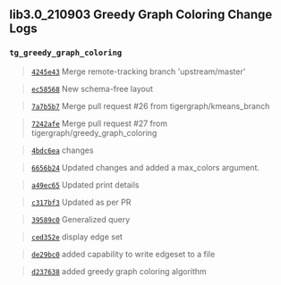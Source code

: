 


## lib3.0_210903 Greedy Graph Coloring Change Logs

### `tg_greedy_graph_coloring`

> [`4245e43`](https://github.com/tigergraph/gsql-graph-algorithms/commit/4245e43a22b913d135841349a2b0754e7ab8968e) Merge remote-tracking branch 'upstream/master'

> [`ec58568`](https://github.com/tigergraph/gsql-graph-algorithms/commit/ec58568cdd7e608bd7af13d6bce2eaf781c9798f) New schema-free layout

> [`7a7b5b7`](https://github.com/tigergraph/gsql-graph-algorithms/commit/7a7b5b7d53003ffd71b28b999ae99af0550d78fd) Merge pull request #26 from tigergraph/kmeans_branch

> [`7242afe`](https://github.com/tigergraph/gsql-graph-algorithms/commit/7242afe895a6e1cbace374f19198240966712292) Merge pull request #27 from tigergraph/greedy_graph_coloring

> [`4bdc6ea`](https://github.com/tigergraph/gsql-graph-algorithms/commit/4bdc6eace0a34730409c67ae4e3168f194337d1b) changes

> [`6656b24`](https://github.com/tigergraph/gsql-graph-algorithms/commit/6656b24eec9258752a69c9077955a8da08855707) Updated changes and added a max_colors argument.

> [`a49ec65`](https://github.com/tigergraph/gsql-graph-algorithms/commit/a49ec6537a4909fea88256e396d876293e5e625d) Updated print details

> [`c317bf3`](https://github.com/tigergraph/gsql-graph-algorithms/commit/c317bf3d75ca1167a244137eb3a038a2ace0337d) Updated as per PR

> [`39589c0`](https://github.com/tigergraph/gsql-graph-algorithms/commit/39589c0b53ff7b144507dfcefce8022f05db74cb) Generalized query

> [`ced352e`](https://github.com/tigergraph/gsql-graph-algorithms/commit/ced352ef6062e795d991fa5645dbf7988a624ac1) display edge set

> [`de29bc0`](https://github.com/tigergraph/gsql-graph-algorithms/commit/de29bc01c907104ede081c98579a3245b6808375) added capability to write edgeset to a file

> [`d237638`](https://github.com/tigergraph/gsql-graph-algorithms/commit/d23763851ca98ed4347d77fc4f2b85d488c57651) added greedy graph coloring algorithm
